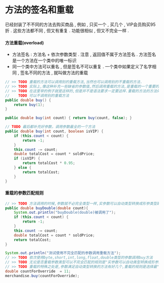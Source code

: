 # 方法的签名和重载

已经封装了不不同的方法去购买商品 , 例如 , 只买一个 , 买几个 , VIP会员购买95折 . 这些方法都不同 , 但又有重复 . 功能很相似 , 但又不完全一样 .

#### 方法重载\(overload\)

* 方法签名 : 方法名 + 依次参数类型 . 注意 , 返回值不属于方法签名 . 方法签名是一个方法在一个类中的唯一标识
* 同一个类中方法可以重名 , 但是签名不可以重复 . 一个类中如果定义了名字相同 , 签名不同的方法 , 就叫做方法的重载

```java
// >> TODO 重载的方法可以调用别的重载方法,当然也可以调用别的不重载的方法.
// >> TODO 实际上,像这种补充一些缺省的参数值,然后调用重载的方法,是重载的一个重要的使用场景.
// >> TODO 在这里举的例子就是这样的,但是并不是语法要求一定要这样.重载的方法的方法体内代码可以随便写,
//    TODO 可以不调用别的重载方法
public double buy() {
    return buy(1);
}

public double buy(int count) { return buy(count, false); }

// TODO 最后都补充好参数，调用参数最全的一个方法
public double buy(int count, boolean isVIP) {
    if (this.count < count) {
        return -1;
    }
    this.count -= count;
    double totalCost = count * soldPrice;
    if (isVIP) {
        return totalCost * 0.95;
    } else {
        return totalCost;
    }
}
```

#### 重载的参数匹配规则

```java
// >> TODO 方法调用的时候,参数就不必完全类型一样,实参数可以自动类型转换成形参类型即可
public double buyDouble(double count){
    System.out.println("buyDouble(double)被调用了");
    if (this.count < count) {
        return -1;
    }
    this.count -= count;
    double totalCost = count * soldPrice;
    return totalCost;
}
```

```java
System.out.println("测试使用不完全匹配的参数调用重载方法");
// >> TODO 依次使用byte,short,int,long,float,double类型的参数调用buy方法
// >> TODO 无论是否重载参数类型可以不完全匹配的规则是"实参数可以自动类型转换成形参类型"
// >> TODO 重载的特殊之处是,参数满足自动类型转换的方法有好几个,重载的规则是选择最"近"的去调用
double countForOverride  = 11;
merchandise.buy(countForOverride);
```



